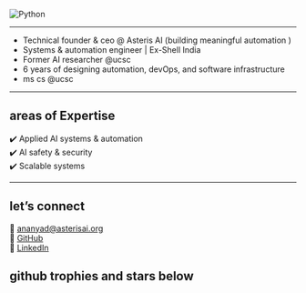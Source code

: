 ![Python](https://img.shields.io/badge/Python-F7C1D9?style=flat&logo=python&logoColor=white) 

---                        

- Technical founder & ceo @ Asteris AI (building meaningful automation )
- Systems & automation engineer | Ex-Shell India 
- Former AI researcher @ucsc
- 6 years of designing automation, devOps, and software infrastructure  
- ms cs @ucsc 

---

  ## areas of Expertise  

  ✔️ Applied AI systems & automation  
  ✔️ AI safety & security  
  ✔️ Scalable systems  

 
---

## let’s connect  

📧 [ananyad@asterisai.org](mailto:ananyad@asterisai.org)  
🔗 [GitHub](https://github.com/ananyadd)  
💼 [LinkedIn](https://www.linkedin.com/in/ananya-das-a3016059/)

## github trophies and stars below 

